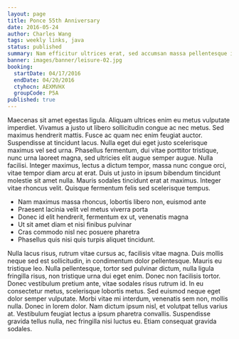 ```yaml
---
layout: page
title: Ponce 55th Anniversary
date: 2016-05-24
author: Charles Wang
tags: weekly links, java
status: published
summary: Nam efficitur ultrices erat, sed accumsan massa pellentesque id. Curabitur.
banner: images/banner/leisure-02.jpg
booking:
  startDate: 04/17/2016
  endDate: 04/20/2016
  ctyhocn: AEXMVHX
  groupCode: P5A
published: true
---
```

Maecenas sit amet egestas ligula. Aliquam ultrices enim eu metus vulputate imperdiet. Vivamus a justo ut libero sollicitudin congue ac nec metus. Sed maximus hendrerit mattis. Fusce ac quam nec enim feugiat auctor. Suspendisse at tincidunt lacus. Nulla eget dui eget justo scelerisque maximus vel sed urna. Phasellus fermentum, dui vitae porttitor tristique, nunc urna laoreet magna, sed ultricies elit augue semper augue. Nulla facilisi. Integer maximus, lectus a dictum tempor, massa nunc congue orci, vitae tempor diam arcu at erat. Duis ut justo in ipsum bibendum tincidunt molestie sit amet nulla. Mauris sodales tincidunt erat at maximus. Integer vitae rhoncus velit. Quisque fermentum felis sed scelerisque tempus.

* Nam maximus massa rhoncus, lobortis libero non, euismod ante
* Praesent lacinia velit vel metus viverra porta
* Donec id elit hendrerit, fermentum ex ut, venenatis magna
* Ut sit amet diam et nisi finibus pulvinar
* Cras commodo nisl nec posuere pharetra
* Phasellus quis nisi quis turpis aliquet tincidunt.

Nulla lacus risus, rutrum vitae cursus ac, facilisis vitae magna. Duis mollis neque sed est sollicitudin, in condimentum dolor pellentesque. Mauris eu tristique leo. Nulla pellentesque, tortor sed pulvinar dictum, nulla ligula fringilla risus, non tristique urna dui eget enim. Donec non facilisis tortor. Donec vestibulum pretium ante, vitae sodales risus rutrum id. In eu consectetur metus, scelerisque lobortis metus. Sed euismod neque eget dolor semper vulputate. Morbi vitae mi interdum, venenatis sem non, mollis nulla. Donec in lorem dolor. Nam dictum ipsum nisl, et volutpat tellus varius at. Vestibulum feugiat lectus a ipsum pharetra convallis. Suspendisse gravida tellus nulla, nec fringilla nisi luctus eu. Etiam consequat gravida sodales.
